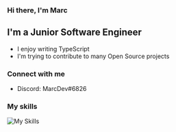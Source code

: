 ### Hi there, I'm Marc

## I'm a Junior Software Engineer

- I enjoy writing TypeScript
- I'm trying to contribute to many Open Source projects

### Connect with me

- Discord: MarcDev#6826


### My skills

![My Skills](https://skillicons.dev/icons?i=ts,js,html,css,figma,express,mongodb,nextjs,nodejs,react,sass)
